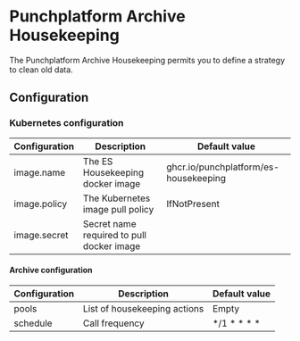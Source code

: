 # Punchplatform Archive Housekeeping

The Punchplatform Archive Housekeeping permits you to define a strategy to clean old data.

## Configuration

### Kubernetes configuration

| Configuration        | Description                         | Default value                                               |
|----------------------|-------------------------------------|-------------------------------------------------------------|
| image.name           | The ES Housekeeping docker image    | ghcr.io/punchplatform/es-housekeeping |
| image.policy         | The Kubernetes image pull policy    | IfNotPresent                                                |
| image.secret | Secret name required to pull docker image |                                                             |

#### Archive configuration

| Configuration              | Description                      | Default value      |
|----------------------------|----------------------------------|--------------------|
| pools    | List of housekeeping actions  |  Empty |
| schedule   | Call frequency | */1 * * * * |
